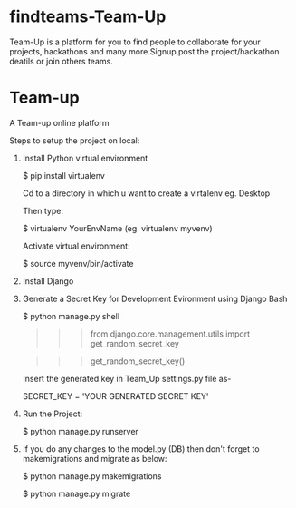 # findteams-Team-Up
Team-Up is a platform for you to find people to collaborate for your projects, hackathons and many more.Signup,post the project/hackathon deatils or join others teams.
# Team-up
A Team-up online platform

Steps to setup the project on local:

1. Install Python virtual environment

    $ pip install virtualenv
    
    Cd to a directory in which u want to create a virtalenv eg. Desktop
    
    Then type:
    
    $ virtualenv YourEnvName (eg. virtualenv  myvenv)
    
    Activate virtual environment:
    
    $ source myvenv/bin/activate

2. Install Django

3. Generate a Secret Key for Development Evironment using Django Bash

    $ python manage.py shell

    >>> from django.core.management.utils import get_random_secret_key

    >>> get_random_secret_key()

    Insert the generated key in Team_Up settings.py file as-

    SECRET_KEY = 'YOUR GENERATED SECRET KEY'

4. Run the Project:

    $ python manage.py runserver
    
5. If you do any changes to the model.py (DB) then don't forget to makemigrations and migrate as below:
    
    $ python manage.py makemigrations
    
    $ python manage.py migrate

